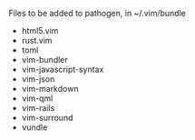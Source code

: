 Files to be added to pathogen, in ~/.vim/bundle

- html5.vim
- rust.vim
- toml
- vim-bundler
- vim-javascript-syntax
- vim-json
- vim-markdown
- vim-qml
- vim-rails
- vim-surround
- vundle
